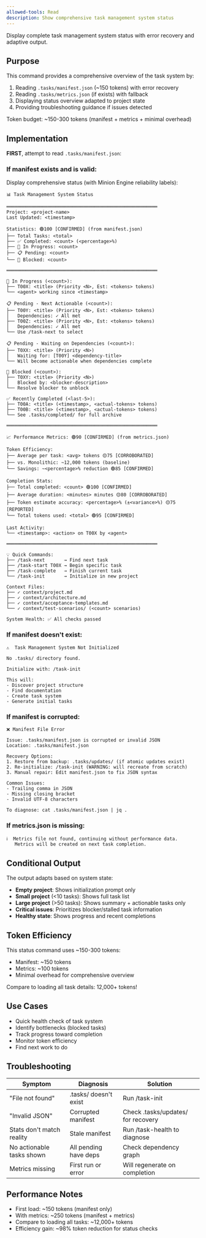 ```yaml
---
allowed-tools: Read
description: Show comprehensive task management system status
---
```


Display complete task management system status with error recovery and adaptive output.

## Purpose

This command provides a comprehensive overview of the task system by:
1. Reading `.tasks/manifest.json` (~150 tokens) with error recovery
2. Reading `.tasks/metrics.json` (if exists) with fallback
3. Displaying status overview adapted to project state
4. Providing troubleshooting guidance if issues detected

Token budget: ~150-300 tokens (manifest + metrics + minimal overhead)

## Implementation

**FIRST**, attempt to read `.tasks/manifest.json`:

### If manifest exists and is valid:

Display comprehensive status (with Minion Engine reliability labels):

```
📊 Task Management System Status

═══════════════════════════════════════════════════════
Project: <project-name>
Last Updated: <timestamp>

Statistics: 🟢100 [CONFIRMED] (from manifest.json)
├── Total Tasks: <total>
├── ✅ Completed: <count> (<percentage>%)
├── 🚀 In Progress: <count>
├── 📋 Pending: <count>
└── 🚫 Blocked: <count>

═══════════════════════════════════════════════════════

🚀 In Progress (<count>):
├── T00X: <title> (Priority <N>, Est: <tokens> tokens)
└── <agent> working since <timestamp>

📋 Pending - Next Actionable (<count>):
├── T00Y: <title> (Priority <N>, Est: <tokens> tokens)
│   Dependencies: ✓ All met
├── T00Z: <title> (Priority <N>, Est: <tokens> tokens)
│   Dependencies: ✓ All met
└── Use /task-next to select

📋 Pending - Waiting on Dependencies (<count>):
├── T0XX: <title> (Priority <N>)
│   Waiting for: [T00Y] <dependency-title>
└── Will become actionable when dependencies complete

🚫 Blocked (<count>):
├── T0XY: <title> (Priority <N>)
│   Blocked by: <blocker-description>
└── Resolve blocker to unblock

✅ Recently Completed (<last-5>):
├── T00A: <title> (<timestamp>, <actual-tokens> tokens)
├── T00B: <title> (<timestamp>, <actual-tokens> tokens)
└── See .tasks/completed/ for full archive

═══════════════════════════════════════════════════════

📈 Performance Metrics: 🟢90 [CONFIRMED] (from metrics.json)

Token Efficiency:
├── Average per task: <avg> tokens 🟡75 [CORROBORATED]
├── vs. Monolithic: ~12,000 tokens (baseline)
└── Savings: ~<percentage>% reduction 🟢85 [CONFIRMED]

Completion Stats:
├── Total completed: <count> 🟢100 [CONFIRMED]
├── Average duration: <minutes> minutes 🟡80 [CORROBORATED]
├── Token estimate accuracy: <percentage>% (±<variance>%) 🟡75 [REPORTED]
└── Total tokens used: <total> 🟢95 [CONFIRMED]

Last Activity:
└── <timestamp>: <action> on T00X by <agent>

═══════════════════════════════════════════════════════

💡 Quick Commands:
├── /task-next       → Find next task
├── /task-start T00X → Begin specific task
├── /task-complete   → Finish current task
└── /task-init       → Initialize in new project

Context Files:
├── ✓ context/project.md
├── ✓ context/architecture.md
├── ✓ context/acceptance-templates.md
└── ✓ context/test-scenarios/ (<count> scenarios)

System Health: ✅ All checks passed
```

### If manifest doesn't exist:

```
⚠️  Task Management System Not Initialized

No .tasks/ directory found.

Initialize with: /task-init

This will:
- Discover project structure
- Find documentation
- Create task system
- Generate initial tasks
```

### If manifest is corrupted:

```
❌ Manifest File Error

Issue: .tasks/manifest.json is corrupted or invalid JSON
Location: .tasks/manifest.json

Recovery Options:
1. Restore from backup: .tasks/updates/ (if atomic updates exist)
2. Re-initialize: /task-init (WARNING: will recreate from scratch)
3. Manual repair: Edit manifest.json to fix JSON syntax

Common Issues:
- Trailing comma in JSON
- Missing closing bracket
- Invalid UTF-8 characters

To diagnose: cat .tasks/manifest.json | jq .
```

### If metrics.json is missing:

```
ℹ️  Metrics file not found, continuing without performance data.
   Metrics will be created on next task completion.
```

## Conditional Output

The output adapts based on system state:
- **Empty project**: Shows initialization prompt only
- **Small project** (<10 tasks): Shows full task list
- **Large project** (>50 tasks): Shows summary + actionable tasks only
- **Critical issues**: Prioritizes blocker/stalled task information
- **Healthy state**: Shows progress and recent completions

## Token Efficiency

This status command uses ~150-300 tokens:
- Manifest: ~150 tokens
- Metrics: ~100 tokens
- Minimal overhead for comprehensive overview

Compare to loading all task details: 12,000+ tokens!

## Use Cases

- Quick health check of task system
- Identify bottlenecks (blocked tasks)
- Track progress toward completion
- Monitor token efficiency
- Find next work to do

## Troubleshooting

| Symptom | Diagnosis | Solution |
|---------|-----------|----------|
| "File not found" | .tasks/ doesn't exist | Run /task-init |
| "Invalid JSON" | Corrupted manifest | Check .tasks/updates/ for recovery |
| Stats don't match reality | Stale manifest | Run /task-health to diagnose |
| No actionable tasks shown | All pending have deps | Check dependency graph |
| Metrics missing | First run or error | Will regenerate on completion |

## Performance Notes

- First load: ~150 tokens (manifest only)
- With metrics: ~250 tokens (manifest + metrics)
- Compare to loading all tasks: ~12,000+ tokens
- Efficiency gain: ~98% token reduction for status checks
